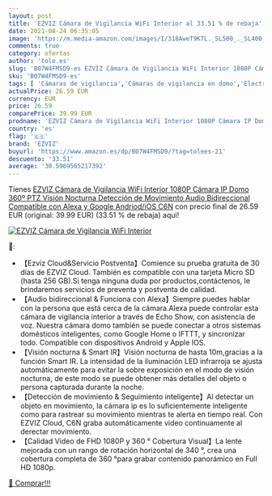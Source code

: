```yaml
---
layout: post
title: 'EZVIZ Cámara de Vigilancia WiFi Interior al 33.51 % de rebaja'
date: 2021-08-24 06:35:05
image: 'https://m.media-amazon.com/images/I/318AweT9KTL._SL500_._SL400_.jpg'
comments: true
category: ofertas
author: 'tole.es'
slug: 'B07W4FMSD9-es EZVIZ Cámara de Vigilancia WiFi Interior 1080P Cámara IP...'
sku: 'B07W4FMSD9-es'
tags: [ 'Cámaras de vigilancia','Cámaras de vigilancia en domo','Electrónica','Fotografía y videocámaras','alexa','ezviz', ]
actualPrice: 26.59 EUR
currency: EUR
price: 26.59
comparePrice: 39.99 EUR
prodname: 'EZVIZ Cámara de Vigilancia WiFi Interior 1080P Cámara IP Domo 360º PTZ  Visión Nocturna  Detección de Movimiento  Audio Bidireccional  Compatible con Alexa y Google  Andriod/iOS  C6N'
country: 'es'
flag: '🇪🇸'
brand: 'EZVIZ'
buyurl: 'https://www.amazon.es/dp/B07W4FMSD9/?tag=tolees-21'
descuento: '33.51'
average: '30.5969565217392'
---
```


Tienes [EZVIZ Cámara de Vigilancia WiFi Interior 1080P Cámara IP Domo 360º PTZ  Visión Nocturna  Detección de Movimiento  Audio Bidireccional  Compatible con Alexa y Google  Andriod/iOS  C6N](https://www.amazon.es/dp/B07W4FMSD9/?tag=tolees-21) con precio final de  26.59 EUR (original: 39.99 EUR) (33.51 %  de rebaja) aqui!

[![EZVIZ Cámara de Vigilancia WiFi Interior](https://m.media-amazon.com/images/I/318AweT9KTL._SL500_._SL400_.jpg)](https://www.amazon.es/dp/B07W4FMSD9/?tag=tolees-21)

🔎:

- 【Ezviz Cloud&Servicio Postventa】Comience su prueba gratuita de 30 días de EZVIZ Cloud. También es compatible con una tarjeta Micro SD (hasta 256 GB).Si tenga ninguna duda por productos,contáctenos, le brindaremos servicios de preventa y postventa de calidad.
- 【Audio bidireccional & Funciona con Alexa】Siempre puedes hablar con la persona que está cerca de la cámara.Alexa puede controlar esta cámara de vigilancia interior a través de Echo Show, con asistencia de voz. Nuestra cámara domo también se puede conectar a otros sistemas domésticos inteligentes, como Google Home o IFTTT, y sincronizar todo. Compatible con dispositivos Android y Apple IOS.
- 【Visión nocturna & Smart IR】Visión nocturna de hasta 10m,gracias a la función Smart IR. La intensidad de la iluminación LED infrarroja se ajusta automáticamente para evitar la sobre exposición en el modo de visión nocturna, de este modo se puede obtener más detalles del objeto o persona capturada durante la noche.
- 【Detección de movimiento & Seguimiento inteligente】Al detectar un objeto en movimiento, la cámara ip es lo suficientemente inteligente como para rastrear su movimiento mientras te alerta en tiempo real. Con EZVIZ Cloud, C6N graba automáticamente video continuamente al derectar movimiento.
- 【Calidad Video de FHD 1080P y 360 ​​° Cobertura Visual】La lente mejorada con un rango de rotación horizontal de 340 °, crea una cobertura completa de 360 ​​°para grabar contenido panorámico en Full HD 1080p.

[🛒 Comprar!!!](https://www.amazon.es/dp/B07W4FMSD9/?tag=tolees-21)
